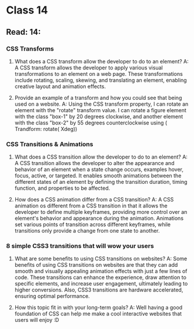 # Class 14

## Read: 14:

### CSS Transforms
1. What does a CSS transform allow the developer to do to an element?
A: 
A CSS transform allows the developer to apply various visual transformations to an element on a web page. These transformations include rotating, scaling, skewing, and translating an element, enabling creative layout and animation effects.

2. Provide an example of a transform and how you could see that being used on a website.
A:
 Using the CSS transform property, I can rotate an element with the "rotate" transform value. I can rotate a figure element with the class "box-1" by 20 degrees clockwise, and another element with the class "box-2" by 55 degrees counterclockwise using ( Trandform: rotate( Xdeg))


### CSS Transitions & Animations
1. What does a CSS transition allow the developer to do to an element?
A:
A CSS transition allows the developer to alter the appearance and behavior of an element when a state change occurs, examples hover, focus, active, or targeted. It enables smooth animations between the different states of an element by defining the transition duration, timing function, and properties to be affected.

2. How does a CSS animation differ from a CSS transition?
A:
A CSS animation os different from a CSS transition in that it allows the developer to define multiple keyframes, providing more control over an element's behavior and appearance during the animation. Animations set various points of transition across different keyframes, while transitions only provide a change from one state to another.

### 8 simple CSS3 transitions that will wow your users
1. What are some benefits to using CSS transitions on websites?
A:
Some benefits of using CSS transitions on websites are that they can add smooth and visually appealing animation effects with just a few lines of code. These transitions can enhance the experience, draw attention to specific elements, and increase user engagement, ultimately leading to higher conversions. Also, CSS3 transitions are hardware accelerated, ensuring optimal performance.

2. How this topic fit in with your long-term goals?
A:
Well having a good foundation of CSS can help me make a cool interactive websites that users will enjoy :D